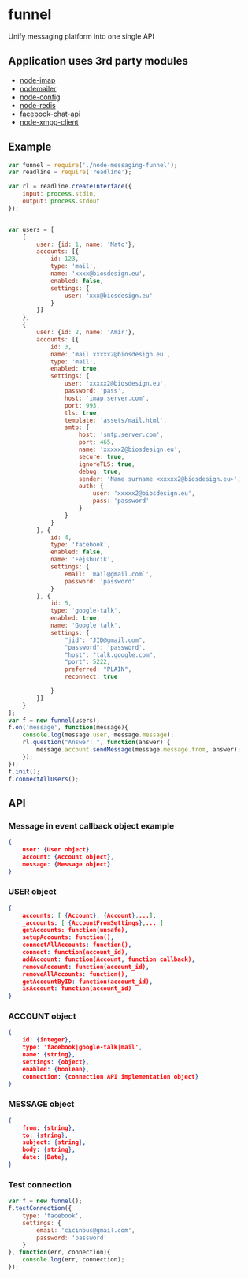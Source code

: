 # funnel
Unify messaging platform into one single API

## Application uses 3rd party modules

* [node-imap](https://github.com/mscdex/node-imap)
* [nodemailer](https://github.com/andris9/Nodemailer)
* [node-config](https://github.com/lorenwest/node-config)
* [node-redis](https://github.com/mranney/node_redis)
* [facebook-chat-api](https://github.com/Schmavery/facebook-chat-api)
* [node-xmpp-client](https://github.com/node-xmpp/node-xmpp-client)

## Example

```javascript
var funnel = require('./node-messaging-funnel');
var readline = require('readline');

var rl = readline.createInterface({
    input: process.stdin,
    output: process.stdout
});


var users = [
    {
        user: {id: 1, name: 'Mato'},
        accounts: [{
            id: 123,
            type: 'mail',
            name: 'xxxx@biosdesign.eu',
            enabled: false,
            settings: {
                user: 'xxx@biosdesign.eu'
            }
        }]
    },
    {
        user: {id: 2, name: 'Amir'},
        accounts: [{
            id: 3,
            name: 'mail xxxxx2@biosdesign.eu',
            type: 'mail',
            enabled: true,
            settings: {
                user: 'xxxxx2@biosdesign.eu',
                password: 'pass',
                host: 'imap.server.com',
                port: 993,
                tls: true,
                template: 'assets/mail.html',
                smtp: {
                    host: 'smtp.server.com',
                    port: 465,
                    name: 'xxxxx2@biosdesign.eu',
                    secure: true,
                    ignoreTLS: true,
                    debug: true,
                    sender: 'Name surname <xxxxx2@biosdesign.eu>',
                    auth: {
                        user: 'xxxxx2@biosdesign.eu',
                        pass: 'password'
                    }
                }
            }
        }, {
            id: 4,
            type: 'facebook',
            enabled: false,
            name: 'Fejsbucik',
            settings: {
                email: 'mail@gmail.com`',
                password: 'password'
            }
        }, {
            id: 5,
            type: 'google-talk',
            enabled: true,
            name: 'Google talk',
            settings: {
                "jid": "JID@gmail.com",
                "password": 'password',
                "host": "talk.google.com",
                "port": 5222,
                preferred: "PLAIN",
                reconnect: true

            }
        }]
    }
];
var f = new funnel(users);
f.on('message', function(message){
    console.log(message.user, message.message);
    rl.question("Answer: ", function(answer) {
        message.account.sendMessage(message.message.from, answer);
    });
});
f.init();
f.connectAllUsers();
```
## API

### **Message in event callback object example**

```JSON
{
    user: {User object},
    account: {Account object},
    message: {Message object}
}
```

### **USER object**

```JSON
{
    accounts: [ {Account}, {Account},...],
    _accounts: [ {AccountFromSettings},... ]
    getAccounts: function(unsafe),
    setupAccounts: function(),
    connectAllAccounts: function(),
    connect: function(account_id),
    addAccount: function(Account, function callback),
    removeAccount: function(account_id),
    removeAllAccounts: function(),
    getAccountByID: function(account_id),
    isAccount: function(account_id)
}
```

### **ACCOUNT object**

```JSON
{
    id: {integer},
    type: 'facebook|google-talk|mail',
    name: {string},
    settings: {object},
    enabled: {boolean},
    connection: {connection API implementation object}
}
```

### **MESSAGE object**

```JSON
{
    from: {string},
    to: {string},
    subject: {string},
    body: {string},
    date: {Date},
}
```

### **Test connection**
```javascript
var f = new funnel();
f.testConnection({
    type: 'facebook',
    settings: {
        email: 'cicinbus@gmail.com',
        password: 'password'
    }
}, function(err, connection){
    console.log(err, connection);
});
```
